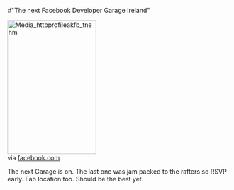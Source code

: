 #"The next Facebook Developer Garage Ireland"


 <div class="posterous_bookmarklet_entry">
 <div class='p_embed p_image_embed'>
<img alt="Media_httpprofileakfb_tnehm" height="302" src="http://getfile0.posterous.com/getfile/files.posterous.com/conoroneill/FitiCBGpGzpnirByyCqGxrnkHjtewEJjfvoAojcsGsjkcoIrAyniJgjFdFkz/media_httpprofileakfb_tnehm.jpg.scaled500.jpg" width="200" />
</div>


<div class="posterous_quote_citation">via <a href="http://www.facebook.com/event.php?eid=310379491688">facebook.com</a></div>
 <p>The next Garage is on. The last one was jam packed to the rafters so RSVP early. Fab location too. Should be the best yet.</p></div>
 